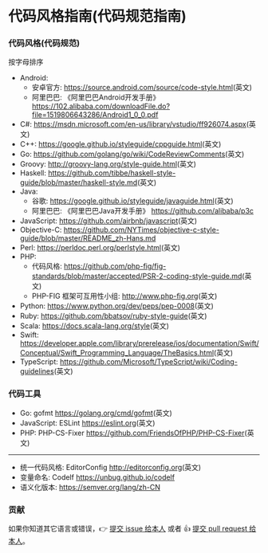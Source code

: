 # 代码风格指南(代码规范指南)

### 代码风格(代码规范)

按字母排序

- Android:
    * 安卓官方: <https://source.android.com/source/code-style.html>(英文)
    * 阿里巴巴: 《阿里巴巴Android开发手册》 <https://102.alibaba.com/downloadFile.do?file=1519806643286/Android1_0_0.pdf>
- C#: <https://msdn.microsoft.com/en-us/library/vstudio/ff926074.aspx>(英文)
- C++: <https://google.github.io/styleguide/cppguide.html>(英文)
- Go: <https://github.com/golang/go/wiki/CodeReviewComments>(英文)
- Groovy: <http://groovy-lang.org/style-guide.html>(英文)
- Haskell: <https://github.com/tibbe/haskell-style-guide/blob/master/haskell-style.md>(英文)
- Java:
    * 谷歌: <https://google.github.io/styleguide/javaguide.html>(英文)
    * 阿里巴巴: 《阿里巴巴Java开发手册》 <https://github.com/alibaba/p3c>
- JavaScript: <https://github.com/airbnb/javascript>(英文)
- Objective-C: <https://github.com/NYTimes/objective-c-style-guide/blob/master/README_zh-Hans.md>
- Perl: <https://perldoc.perl.org/perlstyle.html>(英文)
- PHP:
    * 代码风格: <https://github.com/php-fig/fig-standards/blob/master/accepted/PSR-2-coding-style-guide.md>(英文)
    * PHP-FIG 框架可互用性小组: <http://www.php-fig.org>(英文)
- Python: <https://www.python.org/dev/peps/pep-0008>(英文)
- Ruby: <https://github.com/bbatsov/ruby-style-guide>(英文)
- Scala: <https://docs.scala-lang.org/style>(英文)
- Swift: <https://developer.apple.com/library/prerelease/ios/documentation/Swift/Conceptual/Swift_Programming_Language/TheBasics.html>(英文)
- TypeScript: <https://github.com/Microsoft/TypeScript/wiki/Coding-guidelines>(英文)

### 代码工具

- Go: gofmt <https://golang.org/cmd/gofmt>(英文)
- JavaScript: ESLint <https://eslint.org>(英文)
- PHP: PHP-CS-Fixer <https://github.com/FriendsOfPHP/PHP-CS-Fixer>(英文)
---
- 统一代码风格: EditorConfig <http://editorconfig.org>(英文)
- 变量命名: Codelf <https://unbug.github.io/codelf>
- 语义化版本: <https://semver.org/lang/zh-CN>

### 贡献

如果你知道其它语言或错误，:point_right: [提交 issue 给本人](https://github.com/wuyumin/StyleGuide/issues) 或者 :thumbsup: [提交 pull request 给本人](https://github.com/wuyumin/StyleGuide/pulls)。

